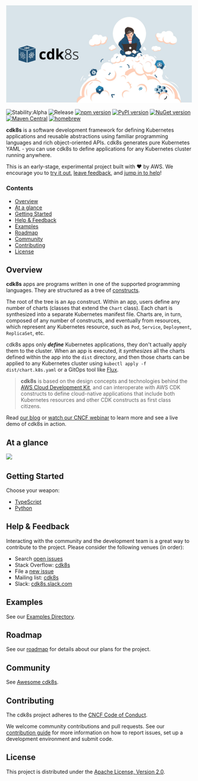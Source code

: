 ![](./website/static/images/opengraph.jpg)

![Stability:Alpha](https://img.shields.io/badge/stability-alpha-orange)
![Release](https://github.com/awslabs/cdk8s/workflows/Release/badge.svg)
[![npm version](https://badge.fury.io/js/cdk8s.svg)](https://badge.fury.io/js/cdk8s)
[![PyPI version](https://badge.fury.io/py/cdk8s.svg)](https://badge.fury.io/py/cdk8s)
[![NuGet version](https://badge.fury.io/nu/Org.Cdk8s.svg)](https://badge.fury.io/nu/Org.Cdk8s)
[![Maven Central](https://maven-badges.herokuapp.com/maven-central/org.cdk8s/cdk8s/badge.svg?style=plastic)](https://maven-badges.herokuapp.com/maven-central/org.cdk8s/cdk8s)
[![homebrew](https://img.shields.io/homebrew/v/cdk8s?color=brightgreen)](https://formulae.brew.sh/formula/cdk8s#default)


**cdk8s** is a software development framework for defining Kubernetes
applications and reusable abstractions using familiar programming languages and
rich object-oriented APIs. cdk8s generates pure Kubernetes YAML - you can use
cdk8s to define applications for any Kubernetes cluster running anywhere.

This is an early-stage, experimental project built with ❤️ by AWS. We encourage you to [try it out](#getting-started), [leave feedback](#getting-help), and [jump in to help](#contributions)!

### Contents

- [Overview](#overview)
- [At a glance](#at-a-glance)
- [Getting Started](#getting-started)
- [Help & Feedback](#help--feedback)
- [Examples](#examples)
- [Roadmap](#roadmap)
- [Community](#community)
- [Contributing](#contributing)
- [License](#license)

## Overview

**cdk8s** apps are programs written in one of the supported programming
languages. They are structured as a tree of
[constructs](https://github.com/aws/constructs).

The root of the tree is an `App` construct. Within an app, users define any
number of charts (classes that extend the `Chart` class). Each chart is
synthesized into a separate Kubernetes manifest file. Charts are, in turn,
composed of any number of constructs, and eventually from resources, which
represent any Kubernetes resource, such as `Pod`, `Service`, `Deployment`,
`ReplicaSet`, etc.

cdk8s apps only ***define*** Kubernetes applications, they don't actually apply
them to the cluster. When an app is executed, it *synthesizes* all the charts
defined within the app into the `dist` directory, and then those charts can be
applied to any Kubernetes cluster using `kubectl apply -f dist/chart.k8s.yaml` or a GitOps tool like [Flux](https://fluxcd.io/).

> **cdk8s** is based on the design concepts and technologies behind the [AWS
Cloud Development Kit](https://aws.amazon.com/cdk), and can interoperate with
AWS CDK constructs to define cloud-native applications that include both
Kubernetes resources and other CDK constructs as first class citizens.

Read [our blog](https://aws.amazon.com/blogs/containers/introducing-cdk-for-kubernetes/) or [watch our CNCF webinar](https://www.cncf.io/webinars/end-yaml-engineering-with-cdk8s/) to learn more and see a live demo of cdk8s in action.

## At a glance

![](./website/static/images/animation.gif)

## Getting Started

Choose your weapon:

- [TypeScript](./docs/getting-started/typescript.md)
- [Python](./docs/getting-started/python.md)

## Help & Feedback

Interacting with the community and the development team is a great way to
contribute to the project. Please consider the following venues (in order):

* Search [open issues](./issues)
* Stack Overflow: [cdk8s](https://stackoverflow.com/questions/ask?tags=cdk8s)
* File a [new issue](./issues/new/choose)
* Mailing list: [cdk8s](https://groups.google.com/forum/#!forum/cdk8s)
* Slack: [cdk8s.slack.com](https://join.slack.com/t/cdk8s/shared_invite/enQtOTY0NTMzMzY4MjU3LWMyYzM2ZmQzOTAyZjAzY2E5MGNjNmJlMDgwZWQwM2M0YTAwMTE5MmE3ZGM3OWY2N2ZkYjQ3NjBkOWYwMDg0ZWU)

## Examples

See our [Examples Directory](./examples/README.md).

## Roadmap

See our [roadmap](https://github.com/awslabs/cdk8s/projects/1) for details about our plans for the project.

## Community

See [Awesome cdk8s](https://github.com/dungahk/awesome-cdk8s).

## Contributing

The cdk8s project adheres to the [CNCF Code of
Conduct](https://github.com/cncf/foundation/blob/master/code-of-conduct.md).

We welcome community contributions and pull requests. See our [contribution
guide](./CONTRIBUTING.md) for more information on how to report issues, set up a
development environment and submit code.

## License

This project is distributed under the [Apache License, Version 2.0](./LICENSE).

